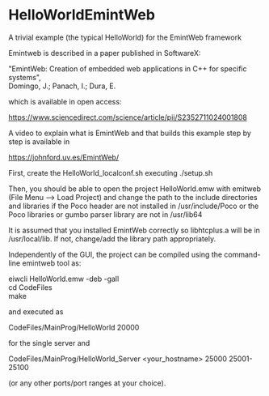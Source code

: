 # HelloWorldEmintWeb
A trivial example (the typical HelloWorld) for the EmintWeb framework

Emintweb is described in a paper published in SoftwareX: 

"EmintWeb: Creation of embedded web applications in C++ for specific systems",<br />
Domingo, J.; Panach, I.; Dura, E.

which is available in open access:

https://www.sciencedirect.com/science/article/pii/S2352711024001808

A video to explain what is EmintWeb and that builds this example step by step is available in

https://johnford.uv.es/EmintWeb/

First, create the HelloWorld_localconf.sh executing ./setup.sh

Then, you should be able to open the project HelloWorld.emw with emitweb (File Menu --> Load Project) and change the path to the include directories and libraries if the Poco header are not installed in /usr/include/Poco or the Poco libraries or gumbo parser library are not in /usr/lib64

It is assumed that you installed EmintWeb correctly so libhtcplus.a will be in /usr/local/lib. If not, change/add the library path appropriately.

Independently of the GUI, the project can be compiled using the command-line emintweb tool as:

eiwcli HelloWorld.emw -deb -gall<br />
cd CodeFiles<br /> 
make

and executed as

CodeFiles/MainProg/HelloWorld 20000

for the single server and

CodeFiles/MainProg/HelloWorld_Server <your_hostname> 25000 25001-25100

(or any other ports/port ranges at your choice).

